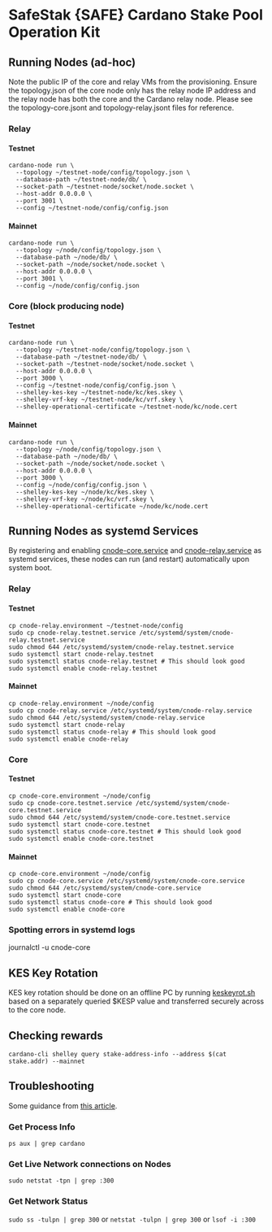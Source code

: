 # SafeStak {SAFE} Cardano Stake Pool Operation Kit

## Running Nodes (ad-hoc)
Note the public IP of the core and relay VMs from the provisioning. Ensure the topology.json of the core node only has the relay node IP address and the relay node has both the core and the Cardano relay node. Please see the topology-core.jsont and topology-relay.jsont files for reference.

### Relay
#### Testnet 
```
cardano-node run \
  --topology ~/testnet-node/config/topology.json \
  --database-path ~/testnet-node/db/ \
  --socket-path ~/testnet-node/socket/node.socket \
  --host-addr 0.0.0.0 \
  --port 3001 \
  --config ~/testnet-node/config/config.json
```
#### Mainnet 
```
cardano-node run \
  --topology ~/node/config/topology.json \
  --database-path ~/node/db/ \
  --socket-path ~/node/socket/node.socket \
  --host-addr 0.0.0.0 \
  --port 3001 \
  --config ~/node/config/config.json
```
### Core (block producing node)
#### Testnet 
```
cardano-node run \
  --topology ~/testnet-node/config/topology.json \
  --database-path ~/testnet-node/db/ \
  --socket-path ~/testnet-node/socket/node.socket \
  --host-addr 0.0.0.0 \
  --port 3000 \
  --config ~/testnet-node/config/config.json \
  --shelley-kes-key ~/testnet-node/kc/kes.skey \
  --shelley-vrf-key ~/testnet-node/kc/vrf.skey \
  --shelley-operational-certificate ~/testnet-node/kc/node.cert
```
#### Mainnet 
```
cardano-node run \
  --topology ~/node/config/topology.json \
  --database-path ~/node/db/ \
  --socket-path ~/node/socket/node.socket \
  --host-addr 0.0.0.0 \
  --port 3000 \
  --config ~/node/config/config.json \
  --shelley-kes-key ~/node/kc/kes.skey \
  --shelley-vrf-key ~/node/kc/vrf.skey \
  --shelley-operational-certificate ~/node/kc/node.cert
```

## Running Nodes as systemd Services
By registering and enabling [cnode-core.service](./cnode-core.service) and [cnode-relay.service](./cnode-relay.service) as systemd services, these nodes can run (and restart) automatically upon system boot.

### Relay
#### Testnet 
```
cp cnode-relay.environment ~/testnet-node/config
sudo cp cnode-relay.testnet.service /etc/systemd/system/cnode-relay.testnet.service
sudo chmod 644 /etc/systemd/system/cnode-relay.testnet.service
sudo systemctl start cnode-relay.testnet
sudo systemctl status cnode-relay.testnet # This should look good
sudo systemctl enable cnode-relay.testnet
```
#### Mainnet 
```
cp cnode-relay.environment ~/node/config
sudo cp cnode-relay.service /etc/systemd/system/cnode-relay.service
sudo chmod 644 /etc/systemd/system/cnode-relay.service
sudo systemctl start cnode-relay
sudo systemctl status cnode-relay # This should look good
sudo systemctl enable cnode-relay
```

### Core
#### Testnet 
```
cp cnode-core.environment ~/node/config
sudo cp cnode-core.testnet.service /etc/systemd/system/cnode-core.testnet.service
sudo chmod 644 /etc/systemd/system/cnode-core.testnet.service
sudo systemctl start cnode-core.testnet
sudo systemctl status cnode-core.testnet # This should look good
sudo systemctl enable cnode-core.testnet
```
#### Mainnet 
```
cp cnode-core.environment ~/node/config
sudo cp cnode-core.service /etc/systemd/system/cnode-core.service
sudo chmod 644 /etc/systemd/system/cnode-core.service
sudo systemctl start cnode-core
sudo systemctl status cnode-core # This should look good
sudo systemctl enable cnode-core
```

### Spotting errors in systemd logs
journalctl -u cnode-core

## KES Key Rotation
KES key rotation should be done on an offline PC by running [keskeyrot.sh](./keskeyrot.sh) based on a separately queried $KESP value and transferred securely across to the core node.

## Checking rewards
```
cardano-cli shelley query stake-address-info --address $(cat stake.addr) --mainnet
```

## Troubleshooting
Some guidance from [this article](https://www.cyberciti.biz/faq/what-process-has-open-linux-port/).
### Get Process Info
`ps aux | grep cardano`
### Get Live Network connections on Nodes
`sudo netstat -tpn | grep :300`
### Get Network Status
`sudo ss -tulpn | grep 300` or `netstat -tulpn | grep 300` or `lsof -i :300`
